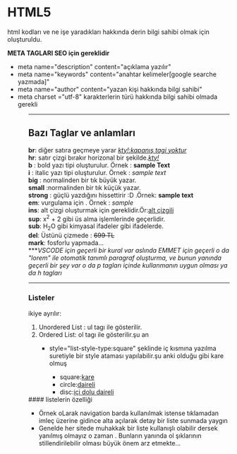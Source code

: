 # HTML5 
html kodları ve ne işe yaradıkları hakkında derin bilgi sahibi olmak için oluşturuldu.

<b>META TAGLARI SEO için gereklidir</b>
<ul>
  <li>meta name="description" content="açıklama yazılır"</li>
  <li>meta name="keywords" content="anahtar kelimeler[google searche yazmada]"</li>
  <li>meta name="author" content="yazan kişi hakkında bilgi sahibi"</li>
  <li>meta charset ="utf-8" karakterlerin türü hakkında bilgi sahibi olmada gerekli</li>
<ul>
  
<hr>
  <h2>Bazı Taglar ve anlamları</h2>
  <b>br</b>: diğer satıra geçmeye yarar <i><ins>kty!:kapanış tagi yoktur</ins></i><br>
  <b>hr</b>: satır çizgi bırakır horizonal bir şekilde.<i><ins>kty!<ins></i><br>
  <b>b</b> : bold yazı tipi oluşturulur. Örnek : <b>sample Text</b><br>
  <b>i</b> : italic yazı tipi oluşturulur. Örnek : <i>sample text</i><br>
  <b>big</b> : normalinden bir tık büyük yazar.<br>
  <b>small</b> :normalinden bir tık küçük yazar. <br>
  <b>strong</b> : güçlü yazdığını hissettirir :D .Örnek: <strong> sample text </strong><br>
  <b>em</b>: vurgulama için . Örnek : <em>sample</em><br>
  <b>ins</b>: alt çizgi oluşturmak için gereklidir.Ör:<ins>alt çizgili</ins><br>
  <b>sup</b>: x<sup>2</sup> + 2 gibi üs alma işlemlerinde geçerlidir.<br>
  <b>sub</b>: H<sub>2</sub>O gibi kimyasal ifadeler gibi ifadelerde.<br>
  <b>del</b>: Üstünü çizmede : <del>699 TL</del><br>
  <b>mark</b>: fosforlu yapmada...<br>
***<i>VSCODE için geçerli bir kural var aslında EMMET için geçerli o da "lorem" ile otomatik tanımlı paragraf oluşturma, ve bunun yanında geçerli bir şey var o da p tagları içinde kullanmanın uygun olması ya da h tagları</i><br>

<hr>

  ### Listeler
  ikiye ayrılır:
  <ol>
    <li >Unordered List : ul tagı ile gösterilir.</li>
    <li>Ordered List: ol tagı ile gösterilir.şu an</li>    
    <ul>
      <li>style="list-style-type:square" şeklinde iç kısmına yazılma suretiyle bir style ataması yapılabilir.şu anki olduğu gibi kare olmuş</li>
      <ul>
        <li>square:<ins>kare</ins></li>
        <li>circle:<ins>daireli</ins></li>
        <li>disc:<ins>içi dolu daireli</ins></li>
      </ul>
    </ul>
  </ol>
  #### listelerin özelliği
  <ul>
    <li>Örnek oLarak navigation barda kullanılmak istense tıklamadan imleç üzerine gidince alta açılarak detay bir liste sunmada yaygın</li>
    <li>Genelde her sitede muhakkak bir liste kullanışlı olabilir dersek yanılmış olmayız o zaman . Bunların yanında ol şıklarının stillendirilebilir olması büyük önem arz etmekte...</li>
  </ul>
 
  
  
   
